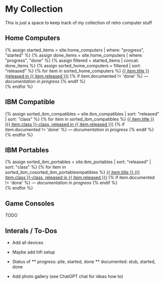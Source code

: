# My Collection

This is just a space to keep track of my collection of retro computer stuff

## Home Computers

{% assign started_items = site.home_computers | where: "progress", "started" %}
{% assign done_items = site.home_computers | where: "progress", "done" %}
{% assign filtered = started_items | concat: done_items %}
{% assign sorted_home_computers = filtered | sort: "released" %}
{% for item in sorted_home_computers %}
  <a href="{{ item.url | relative_url }}">{{ item.title }} (released in {{ item.released }})</a>
  {% if item.documented != 'done' %} <em> — documentation in progress</em> {% endif %}
  <br>
{% endfor %}

## IBM Compatible

{% assign sorted_ibm_compatibles = site.ibm_compatibles | sort: "released" | sort: "class" %}
{% for item in sorted_ibm_compatibles %}
  <a href="{{ item.url | relative_url }}">{{ item.title }} ({{ item.class }}-class, released in {{ item.released }})</a>
  {% if item.documented != 'done' %} <em> — documentation in progress</em> {% endif %}
  <br>
{% endfor %}

## IBM Portables

{% assign sorted_ibm_portables = site.ibm_portables | sort: "released" | sort: "class" %}
{% for item in sorted_ibm_cosorted_ibm_portablesmpatibles %}
  <a href="{{ item.url | relative_url }}">{{ item.title }} ({{ item.class }}-class, released in {{ item.released }})</a>
  {% if item.documented != 'done' %} <em> — documentation in progress</em> {% endif %}
  <br>
{% endfor %}

## Game Consoles

TODO

## Interals / To-Dos

* Add all devices

* Maybe add hifi setup

* Status of 
** progress: pile, started, done
** documented: stub, started, done

* Add photo gallery (see ChatGPT chat for ideas how to)
